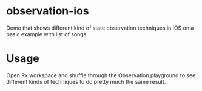 # observation-ios

Demo that shows different kind of state observation techniques in iOS on a basic example with list of songs.

# Usage

Open Rx.workspace and shuffle through the Observation.playground to see different kinds of techniques to do pretty much the same result. 
